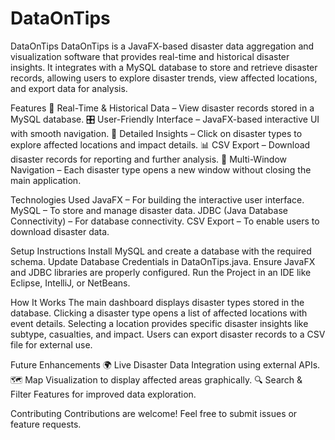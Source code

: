 # DataOnTips
DataOnTips
DataOnTips is a JavaFX-based disaster data aggregation and visualization software that provides real-time and historical disaster insights. It integrates with a MySQL database to store and retrieve disaster records, allowing users to explore disaster trends, view affected locations, and export data for analysis.

Features
📌 Real-Time & Historical Data – View disaster records stored in a MySQL database.
🎛️ User-Friendly Interface – JavaFX-based interactive UI with smooth navigation.
📍 Detailed Insights – Click on disaster types to explore affected locations and impact details.
📊 CSV Export – Download disaster records for reporting and further analysis.
🔄 Multi-Window Navigation – Each disaster type opens a new window without closing the main application.


Technologies Used
JavaFX – For building the interactive user interface.
MySQL – To store and manage disaster data.
JDBC (Java Database Connectivity) – For database connectivity.
CSV Export – To enable users to download disaster data.


Setup Instructions
Install MySQL and create a database with the required schema.
Update Database Credentials in DataOnTips.java.
Ensure JavaFX and JDBC libraries are properly configured.
Run the Project in an IDE like Eclipse, IntelliJ, or NetBeans.


How It Works
The main dashboard displays disaster types stored in the database.
Clicking a disaster type opens a list of affected locations with event details.
Selecting a location provides specific disaster insights like subtype, casualties, and impact.
Users can export disaster records to a CSV file for external use.


Future Enhancements
🌍 Live Disaster Data Integration using external APIs.
🗺️ Map Visualization to display affected areas graphically.
🔍 Search & Filter Features for improved data exploration.


Contributing
Contributions are welcome! Feel free to submit issues or feature requests.
